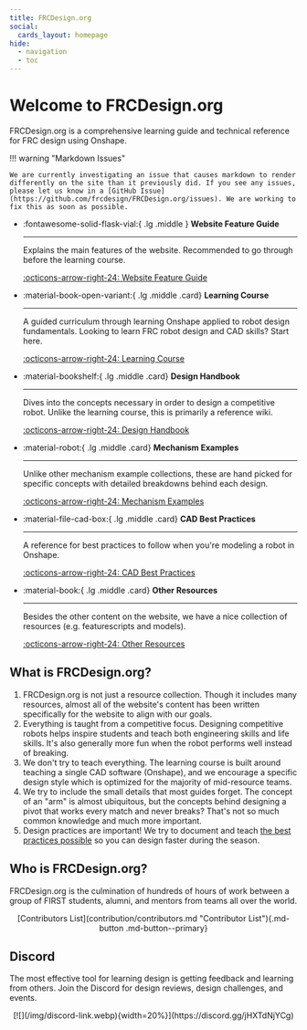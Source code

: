 ```yaml
---
title: FRCDesign.org
social:
  cards_layout: homepage
hide:
  - navigation
  - toc
---
```


# Welcome to FRCDesign.org

FRCDesign.org is a comprehensive learning guide and technical reference for FRC design using Onshape.

!!! warning "Markdown Issues"

    We are currently investigating an issue that causes markdown to render differently on the site than it previously did. If you see any issues, please let us know in a [GitHub Issue](https://github.com/frcdesign/FRCDesign.org/issues). We are working to fix this as soon as possible.

<div class="grid cards" markdown>

-   :fontawesome-solid-flask-vial:{ .lg .middle } **Website Feature Guide**
  
    ---
    
    Explains the main features of the website. Recommended to go through before the learning course.
    
    [:octicons-arrow-right-24: Website Feature Guide](website-feature-guide.md)

- :material-book-open-variant:{ .lg .middle .card} **Learning Course**

    ---

    A guided curriculum through learning Onshape applied to robot design fundamentals. Looking to learn FRC robot design and CAD skills? Start here.

    [:octicons-arrow-right-24: Learning Course](learning-course/index.md)

- :material-bookshelf:{ .lg .middle .card} **Design Handbook**

    ---

    Dives into the concepts necessary in order to design a competitive robot. Unlike the learning course, this is primarily a reference wiki.

    [:octicons-arrow-right-24: Design Handbook](design-handbook/index.md)

- :material-robot:{ .lg .middle .card} **Mechanism Examples**

    ---

    Unlike other mechanism example collections, these are hand picked for specific concepts with detailed breakdowns behind each design.

    [:octicons-arrow-right-24: Mechanism Examples](mechanism-examples/index.md)

- :material-file-cad-box:{ .lg .middle .card} **CAD Best Practices**

    ---

    A reference for best practices to follow when you're modeling a robot in Onshape.

    [:octicons-arrow-right-24: CAD Best Practices](best-practices/index.md)

- :material-book:{ .lg .middle .card} **Other Resources**

    ---

    Besides the other content on the website, we have a nice collection of resources (e.g. featurescripts and models).

    [:octicons-arrow-right-24: Other Resources](resources/index.md)

</div>

## What is FRCDesign.org?

1. FRCDesign.org is not just a resource collection. Though it includes many resources, almost all of the website's content has been written specifically for the website to align with our goals.
2. Everything is taught from a competitive focus. Designing competitive robots helps inspire students and teach both engineering skills and life skills. It's also generally more fun when the robot performs well instead of breaking.
3. We don't try to teach everything. The learning course is built around teaching a single CAD software (Onshape), and we encourage a specific design style which is optimized for the majority of mid-resource teams.
4. We try to include the small details that most guides forget. The concept of an "arm" is almost ubiquitous, but the concepts behind designing a pivot that works every match and never breaks? That's not so much common knowledge and much more important.
5. Design practices are important! We try to document and teach [the best practices possible](best-practices/index.md "Best Practices Page") so you can design faster during the season.

## Who is FRCDesign.org?

FRCDesign.org is the culmination of hundreds of hours of work between a group of FIRST students, alumni, and mentors from teams all over the world.

<center markdown>
[Contributors List](contribution/contributors.md "Contributor List"){.md-button .md-button--primary}
</center>

## Discord

The most effective tool for learning design is getting feedback and learning from others. Join the Discord for design reviews, design challenges, and events.

<center markdown>
[![](/img/discord-link.webp){width=20%}](https://discord.gg/jHXTdNjYCg)
</center>

<br>
